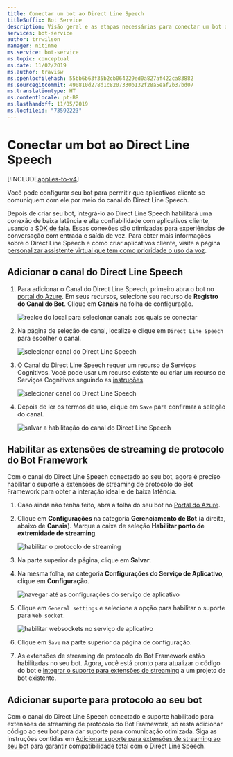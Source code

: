 ```yaml
---
title: Conectar um bot ao Direct Line Speech
titleSuffix: Bot Service
description: Visão geral e as etapas necessárias para conectar um bot do Bot Framework ao canal do Direct Line Speech para interação com entrada e saída de voz, com confiabilidade alta e latência baixa.
services: bot-service
author: trrwilson
manager: nitinme
ms.service: bot-service
ms.topic: conceptual
ms.date: 11/02/2019
ms.author: travisw
ms.openlocfilehash: 55bb6b63f35b2cb064229ed0a827af422ca83882
ms.sourcegitcommit: 490810d278d1c8207330b132f28a5eaf2b37bd07
ms.translationtype: HT
ms.contentlocale: pt-BR
ms.lasthandoff: 11/05/2019
ms.locfileid: "73592223"
---
```

# <a name="connect-a-bot-to-direct-line-speech"></a>Conectar um bot ao Direct Line Speech

[!INCLUDE[applies-to-v4](includes/applies-to.md)]

Você pode configurar seu bot para permitir que aplicativos cliente se comuniquem com ele por meio do canal do Direct Line Speech.

Depois de criar seu bot, integrá-lo ao Direct Line Speech habilitará uma conexão de baixa latência e alta confiabilidade com aplicativos cliente, usando a [SDK de fala](https://aka.ms/speech/sdk). Essas conexões são otimizadas para experiências de conversação com entrada e saída de voz. Para obter mais informações sobre o Direct Line Speech e como criar aplicativos cliente, visite a página [personalizar assistente virtual que tem como prioridade o uso da voz](https://aka.ms/bots/speech/va). 

## <a name="add-the-direct-line-speech-channel"></a>Adicionar o canal do Direct Line Speech

1. Para adicionar o Canal do Direct Line Speech, primeiro abra o bot no [portal do Azure](https://portal.azure.com). Em seus recursos, selecione seu recurso de **Registro do Canal do Bot**. Clique em **Canais** na folha de configuração.

    ![realce do local para selecionar canais aos quais se conectar](media/voice-first-virtual-assistants/bot-service-channel-directlinespeech-selectchannel.png "selecionar canais")

1. Na página de seleção de canal, localize e clique em `Direct Line Speech` para escolher o canal.

    ![selecionar canal do Direct Line Speech](media/voice-first-virtual-assistants/bot-service-channel-directlinespeech-connectspeechchannel.png "conectar o Direct Line Speech")

1. O Canal do Direct Line Speech requer um recurso de Serviços Cognitivos. Você pode usar um recurso existente ou criar um recurso de Serviços Cognitivos seguindo as [instruções](https://docs.microsoft.com/azure/cognitive-services/cognitive-services-apis-create-account). 

    ![selecionar canal do Direct Line Speech](media/voice-first-virtual-assistants/bot-service-channel-directlinespeech-cognitivesericesaccount-selection.png "selecionar recurso dos Serviços Cognitivos")

1. Depois de ler os termos de uso, clique em `Save` para confirmar a seleção do canal.

    ![salvar a habilitação do canal do Direct Line Speech](media/voice-first-virtual-assistants/bot-service-channel-directlinespeech-savechannel.png "Salvar a configuração do canal")

## <a name="enable-the-bot-framework-protocol-streaming-extensions"></a>Habilitar as extensões de streaming de protocolo do Bot Framework

Com o canal do Direct Line Speech conectado ao seu bot, agora é preciso habilitar o suporte a extensões de streaming de protocolo do Bot Framework para obter a interação ideal e de baixa latência.

1. Caso ainda não tenha feito, abra a folha do seu bot no [Portal do Azure](https://portal.azure.com). 

1. Clique em **Configurações** na categoria **Gerenciamento de Bot** (à direita, abaixo de **Canais**). Marque a caixa de seleção **Habilitar ponto de extremidade de streaming**.

    ![habilitar o protocolo de streaming](media/voice-first-virtual-assistants/bot-service-channel-directlinespeech-enablestreamingsupport.png "habilitar o suporte à extensão de streaming")

1. Na parte superior da página, clique em **Salvar**.

1. Na mesma folha, na categoria **Configurações do Serviço de Aplicativo**, clique em **Configuração**.

    ![navegar até as configurações do serviço de aplicativo](media/voice-first-virtual-assistants/bot-service-channel-directlinespeech-configureappservice.png "configurar o serviço de aplicativo")

1. Clique em `General settings` e selecione a opção para habilitar o suporte para `Web socket`.

    ![habilitar websockets no serviço de aplicativo](media/voice-first-virtual-assistants/bot-service-channel-directlinespeech-enablewebsockets.png "habilitar websockets")

1. Clique em `Save` na parte superior da página de configuração.

1. As extensões de streaming de protocolo do Bot Framework estão habilitadas no seu bot. Agora, você está pronto para atualizar o código do bot e [integrar o suporte para extensões de streaming](https://aka.ms/botframework/addstreamingprotocolsupport) a um projeto de bot existente.

## <a name="adding-protocol-support-to-your-bot"></a>Adicionar suporte para protocolo ao seu bot

Com o canal do Direct Line Speech conectado e suporte habilitado para extensões de streaming de protocolo do Bot Framework, só resta adicionar código ao seu bot para dar suporte para comunicação otimizada. Siga as instruções contidas em [Adicionar suporte para extensões de streaming ao seu bot](https://aka.ms/botframework/addstreamingprotocolsupport) para garantir compatibilidade total com o Direct Line Speech.


